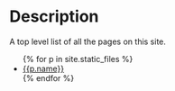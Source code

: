 # Description
A top level list of all the pages on this site.

<ul>
{% for p in site.static_files %}
  <li><a href="{{ site.pagesurl }}/{{ p.basename }}">{{p.name}}</a></li>
{% endfor %}
</ul>
